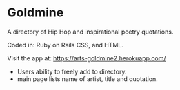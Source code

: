 # **Goldmine**
A directory of Hip Hop and inspirational poetry quotations.

Coded in: Ruby on Rails CSS, and HTML.

Visit the app at: https://arts-goldmine2.herokuapp.com/

* Users ability to freely add to directory.
* main page lists name of artist, title and quotation.
